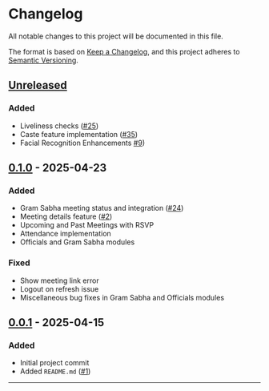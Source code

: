 # Changelog

All notable changes to this project will be documented in this file.

The format is based on [Keep a Changelog](https://keepachangelog.com/en/1.0.0/),
and this project adheres to [Semantic Versioning](https://semver.org/).

## [Unreleased]

### Added

- Liveliness checks ([#25](https://github.com/EmpowerPanchayat/eGramSabha/pull/25))
- Caste feature implementation ([#35](https://github.com/EmpowerPanchayat/eGramSabha/pull/35))
- Facial Recognition Enhancements [#9](https://github.com/EmpowerPanchayat/eGramSabha/pull/39))

## [0.1.0] - 2025-04-23

### Added

- Gram Sabha meeting status and integration ([#24](https://github.com/EmpowerPanchayat/eGramSabha/pull/24))
- Meeting details feature ([#2](https://github.com/EmpowerPanchayat/eGramSabha/pull/2))
- Upcoming and Past Meetings with RSVP
- Attendance implementation
- Officials and Gram Sabha modules

### Fixed

- Show meeting link error
- Logout on refresh issue
- Miscellaneous bug fixes in Gram Sabha and Officials modules

## [0.0.1] - 2025-04-15

### Added

- Initial project commit
- Added `README.md` ([#1](https://github.com/EmpowerPanchayat/eGramSabha/pull/1))

---

[Unreleased]: https://github.com/EmpowerPanchayat/eGramSabha/compare/0.1.0...HEAD
[0.1.0]: https://github.com/EmpowerPanchayat/eGramSabha/compare/0.0.1...0.1.0
[0.0.1]: https://github.com/EmpowerPanchayat/eGramSabha/releases/tag/0.0.1

